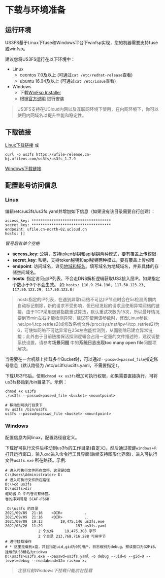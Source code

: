 # 下载与环境准备

## 运行环境

US3FS基于Linux下fuse和Windows平台下winfsp实现，您的机器需要支持fuse或winfsp。

建议您将US3FS运行在以下环境中：

* Linux
  * ceontos 7.0及以上 (可通过`cat /etc/redhat-release`查看)
  * ubuntu 16.04及以上 (可通过`cat /etc/issue`查看)
* Windows
  * 下载[WinFsp Installer](https://github.com/billziss-gh/winfsp/releases/download/v1.9/winfsp-1.9.21096.msi)
  * 根据[官方说明](http://www.secfs.net/winfsp/rel/) 进行安装

> US3FS支持在UCloud内网以及互联网环境下使用，在内网环境下，你可以使用内网域名以提升性能和稳定性。

## 下载链接

[Linux下载链接](https://ufile-release.cn-bj.ufileos.com/us3fs/us3fs_1.7.9) 或

```shell
curl -o us3fs https://ufile-release.cn-bj.ufileos.com/us3fs/us3fs_1.7.9
```

[Windows下载链接](https://ufile-release.cn-bj.ufileos.com/us3fs/us3fs.exe)

## 配置账号访问信息

### Linux

编辑/etc/us3fs/us3fs.yaml并增加如下信息（如果没有该目录需要自行创建）：

```
access_key: ************************************
secret_key: ************************************
endpoint: ufile.cn-north-02.ucloud.cn
hosts: []
```

*冒号后有单个空格*

* **access_key**: 公钥，支持token秘钥和api秘钥两种模式，要有覆盖上传权限
* **secret_key**: 私钥，支持token秘钥和api秘钥两种模式，要有覆盖上传权限
* **endpoint**: 访问域名，详见[地域和域名](https://docs.ucloud.cn/ufile/introduction/region)。填写域名为地域域名，并非具体的存储空间域名。
* **hosts**: 指定访问点IP列表，不会走DNS解析逻辑获取US3接入层IP。如果指定个数小于3个不会生效。 如: `hosts: [10.9.254.190, 117.50.123.23, 117.50.123.29, 117.50.123.8]`

> hosts指定的IP列表，在遇到异常(网络不可达)IP节点时会在5s检测周期内自动标记剔除，新的请求不受影响，但已经发起的请求且使用异常网络的链接，由于TCP采用退避指数重试算法，默认重试次数为15次，所以最坏情况要到15min左右才能检测异常，建议在使用该参数时，修改Linux参数net.ipv4.tcp.retries2(或修改系统文件/proc/sys/net/ipv4/tcp_retries2)为6，可使如网络不可达异常在25s左右能检测到，从而剔除已建立异常链接；此外由于目前链接保活探测逻辑会占用一定量的文件描述符，建议调整系统设置，请参考**场景问题** 中的**系统日志出现too many open file**问题项解决。

当需要在一台机器上挂载多个Bucket时，可以通过`--passwd=passwd_file`指定账号信息（默认路径为 /etc/us3fs/us3fs.yaml，不需要指定）。

下载US3FS后。使用`chmod +x us3fs`增加可执行权限，如果需要直接执行，可将us3fs移动到/bin目录下。示例：

```shell
chmod +x us3fs
./us3fs --passwd=passwd_file <bucket> <mountpoint>

# 移动到可执行目录下
mv us3fs /bin/us3fs
us3fs --passwd=passwd_file <bucket> <mountpoint>
```

### Windows

配置信息内同linux，配置路径自定义。

下载好可执行文件后移动到us3fs的工作目录(自定义)，然后通过按键`windows`+`R`打开运行窗口，输入`cmd`进入命令行工具界面(后续支持图形化界面)，进入可执行文件`us3fs.exe` 所在路径。示例:

```shell
# 进入可执行文件所在盘符，这里是D盘
C:\Users\Administrator> D:
# 进入可执行文件所在路径
D:\>cd us3fs
D:\us3fs>dir
驱动器 D 中的卷没有标签。
卷的序列号是 5CAF-F66B

 D:\us3fs 的目录
2021/09/09  21:16    <DIR>          .
2021/09/09  21:16    <DIR>          ..
2021/09/09  19:13        19,475,146 us3fs.exe
2021/08/26  11:29               157 us3fs.yaml
               2 个文件     19,475,303 字节
               2 个目录 213,768,716,288 可用字节
# 进行挂载操作
# * 这里挂载到x盘，并且指定uid,gid为0的用户，日志级别为debug，预读窗口为32MiB，挂载的US3桶名为rickwu
D:\us3fs>us3fs.exe --passwd=us3fs.yaml -o debug --uid=0 --gid=0 --level=debug --readahead=32m rickwu x:

```

> *注意目前Windows下挂载只能前台挂载*


